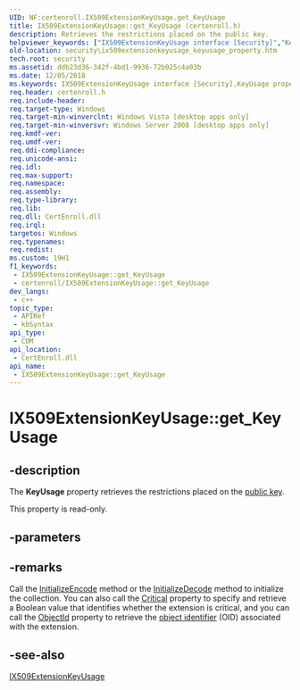 ```yaml
---
UID: NF:certenroll.IX509ExtensionKeyUsage.get_KeyUsage
title: IX509ExtensionKeyUsage::get_KeyUsage (certenroll.h)
description: Retrieves the restrictions placed on the public key.
helpviewer_keywords: ["IX509ExtensionKeyUsage interface [Security]","KeyUsage property","IX509ExtensionKeyUsage.KeyUsage","IX509ExtensionKeyUsage.get_KeyUsage","IX509ExtensionKeyUsage::KeyUsage","IX509ExtensionKeyUsage::get_KeyUsage","KeyUsage property [Security]","KeyUsage property [Security]","IX509ExtensionKeyUsage interface","certenroll/IX509ExtensionKeyUsage::KeyUsage","certenroll/IX509ExtensionKeyUsage::get_KeyUsage","get_KeyUsage","security.ix509extensionkeyusage_keyusage_property"]
old-location: security\ix509extensionkeyusage_keyusage_property.htm
tech.root: security
ms.assetid: ddb23d36-342f-4bd1-9936-72b025c4a03b
ms.date: 12/05/2018
ms.keywords: IX509ExtensionKeyUsage interface [Security],KeyUsage property, IX509ExtensionKeyUsage.KeyUsage, IX509ExtensionKeyUsage.get_KeyUsage, IX509ExtensionKeyUsage::KeyUsage, IX509ExtensionKeyUsage::get_KeyUsage, KeyUsage property [Security], KeyUsage property [Security],IX509ExtensionKeyUsage interface, certenroll/IX509ExtensionKeyUsage::KeyUsage, certenroll/IX509ExtensionKeyUsage::get_KeyUsage, get_KeyUsage, security.ix509extensionkeyusage_keyusage_property
req.header: certenroll.h
req.include-header: 
req.target-type: Windows
req.target-min-winverclnt: Windows Vista [desktop apps only]
req.target-min-winversvr: Windows Server 2008 [desktop apps only]
req.kmdf-ver: 
req.umdf-ver: 
req.ddi-compliance: 
req.unicode-ansi: 
req.idl: 
req.max-support: 
req.namespace: 
req.assembly: 
req.type-library: 
req.lib: 
req.dll: CertEnroll.dll
req.irql: 
targetos: Windows
req.typenames: 
req.redist: 
ms.custom: 19H1
f1_keywords:
 - IX509ExtensionKeyUsage::get_KeyUsage
 - certenroll/IX509ExtensionKeyUsage::get_KeyUsage
dev_langs:
 - c++
topic_type:
 - APIRef
 - kbSyntax
api_type:
 - COM
api_location:
 - CertEnroll.dll
api_name:
 - IX509ExtensionKeyUsage::get_KeyUsage
---
```


# IX509ExtensionKeyUsage::get_KeyUsage


## -description

The <b>KeyUsage</b> property retrieves the restrictions placed on the <a href="/windows/desktop/SecGloss/p-gly">public key</a>.

This property is read-only.

## -parameters

## -remarks

Call the <a href="/windows/desktop/api/certenroll/nf-certenroll-ix509extensionkeyusage-initializeencode">InitializeEncode</a> method or the <a href="/windows/desktop/api/certenroll/nf-certenroll-ix509extensionkeyusage-initializedecode">InitializeDecode</a> method to initialize the collection.  You can also call the <a href="/windows/desktop/api/certenroll/nf-certenroll-ix509extension-get_critical">Critical</a> property to specify and retrieve a Boolean value that identifies whether the extension is critical, and you can call the <a href="/windows/desktop/api/certenroll/nf-certenroll-ix509extension-get_objectid">ObjectId</a> property to retrieve the <a href="/windows/desktop/SecGloss/o-gly">object identifier</a> (OID) associated with the extension.

## -see-also

<a href="/windows/desktop/api/certenroll/nn-certenroll-ix509extensionkeyusage">IX509ExtensionKeyUsage</a>

